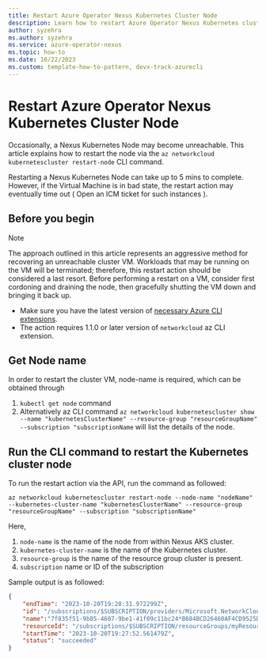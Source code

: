 ```yaml
---
title: Restart Azure Operator Nexus Kubernetes Cluster Node 
description: Learn how to restart Azure Operator Nexus Kubernetes cluster node
author: syzehra
ms.author: syzehra
ms.service: azure-operator-nexus
ms.topic: how-to
ms.date: 10/22/2023 
ms.custom: template-how-to-pattern, devx-track-azurecli
---
```


# Restart Azure Operator Nexus Kubernetes Cluster Node

Occasionally, a Nexus Kubernetes Node may become unreachable. This article explains how to restart the node via the `az networkcloud kubernetescluster restart-node` CLI command.

Restarting a Nexus Kubernetes Node can take up to 5 mins to complete. However, if the Virtual Machine is in bad state, the restart action may eventually time out ( Open an ICM ticket for such instances ).

## Before you begin
> [!NOTE]
> The approach outlined in this article represents an aggressive method for recovering an unreachable cluster VM. Workloads that may be running on the VM will be terminated; therefore, this restart action should be considered a last resort.
> Before performing a restart on a VM, consider first cordoning and draining the node, then gracefully shutting the VM down and bringing it back up.

* Make sure you have the latest version of [necessary Azure CLI extensions](./howto-install-cli-extensions.md).
* The action requires 1.1.0 or later version of `networkcloud` az CLI extension. 

## Get Node name
In order to restart the cluster VM, node-name is required, which can be obtained through
1. `kubectl get node` command 
2. Alternatively az CLI command  `az networkcloud kubernetescluster show --name "kubernetesClusterName" --resource-group "resourceGroupName" --subscription "subscriptionName` will list the details of the node. 

## Run the CLI command to restart the Kubernetes cluster node

To run the restart action via the API, run the command as followed:

``` azurecli
az networkcloud kubernetescluster restart-node --node-name "nodeName" --kubernetes-cluster-name "kubernetesClusterName" --resource-group "resourceGroupName" --subscription "subscriptionName"
```
Here,
1. `node-name` is the name of the node from within Nexus AKS cluster.
2. `kubernetes-cluster-name` is the name of the Kubernetes cluster.
3. `resource-group` is the name of the resource group cluster is present.
4. `subscription` name or ID of the subscription


Sample output is as followed:

```json
{
    "endTime": "2023-10-20T19:28:31.972299Z",
    "id": "/subscriptions/$SUBSCRIPTION/providers/Microsoft.NetworkCloud/locations/EASTUS/operationStatuses/000000000-0000-0000-0000-000000000000",
    "name":"7f835f51-9b85-4607-9be1-41f09c11bc24*B684BCD26460AF4CD9525D5F4FFABA73B623C6A465E9C1E26D7B12EDB3D3EA78",
    "resourceId": "/subscriptions/$SUBSCRIPTION/resourceGroups/myResourceGroup/providers/Microsoft.NetworkCloud/kubernetesClusters/myNexusK8sCluster",
    "startTime": "2023-10-20T19:27:52.561479Z",
    "status": "succeeded"
}
```
 


